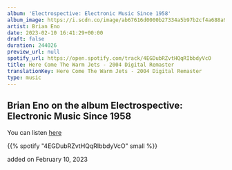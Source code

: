 ```yaml
---
album: 'Electrospective: Electronic Music Since 1958'
album_image: https://i.scdn.co/image/ab67616d0000b27334a5b97b2cf4a688a96bb030
artist: Brian Eno
date: 2023-02-10 16:41:29+00:00
draft: false
duration: 244026
preview_url: null
spotify_url: https://open.spotify.com/track/4EGDubRZvtHQqRIbbdyVcO
title: Here Come The Warm Jets - 2004 Digital Remaster
translationKey: Here Come The Warm Jets - 2004 Digital Remaster
type: music
---
```


## Brian Eno on the album Electrospective: Electronic Music Since 1958

You can listen [here](https://open.spotify.com/track/4EGDubRZvtHQqRIbbdyVcO)

{{% spotify "4EGDubRZvtHQqRIbbdyVcO" small %}}

added on February 10, 2023